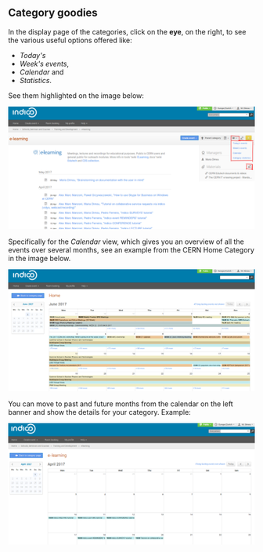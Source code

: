 
Category goodies
-----------------

In the display page of the categories, click on the **eye**, on the  right, to see the various useful options offered like:
- _Today's_
- _Week's events_, 
- _Calendar_ and 
- _Statistics_. 

See them highlighted on the image below:

![](/assets/category_goodies_emphasis.png)

Specifically for the *Calendar* view, which gives you an overview of all the events over several months, see an example from the CERN Home Category in the image below.

![](/assets/category_calendar.png)

You can move to past and future months from the calendar on the left banner and show the details for your category. Example: 

![](/assets/category_calendar_events.png)

